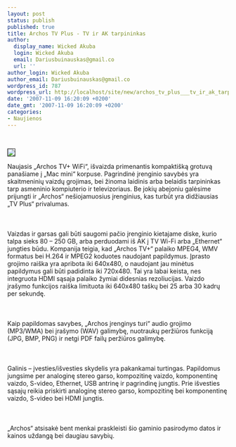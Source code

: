 ```yaml
---
layout: post
status: publish
published: true
title: Archos TV Plus - TV ir AK tarpininkas
author:
  display_name: Wicked Akuba
  login: Wicked Akuba
  email: Dariusbuinauskas@gmail.co
  url: ''
author_login: Wicked Akuba
author_email: Dariusbuinauskas@gmail.co
wordpress_id: 787
wordpress_url: http://localhost/site/new/archos_tv_plus___tv_ir_ak_tarpininkas/
date: '2007-11-09 16:20:09 +0200'
date_gmt: '2007-11-09 16:20:09 +0200'
categories:
- Naujienos
---
```

<p> 
<div class="imgright"><img src="http://www.ipix.lt/out.php/i284399_archostv.jpg" border="1"></div>
<p>Naujasis „Archos TV+ WiFi“, išvaizda primenantis kompaktišką grotuvą panašiame į „Mac mini“ korpuse. Pagrindinė įrenginio savybės yra skaitmeninių vaizdų grojimas, bei žinoma laidinis arba belaidis tarpininkas tarp asmeninio kompiuterio ir televizoriaus. Be jokių abejoniu galėsime prijungti ir „Archos“ nešiojamuosius įrenginius, kas turbūt yra didžiausias „TV Plus“ privalumas.<br />
<br><br />
<br>Vaizdas ir garsas gali būti saugomi pačio įrenginio kietajame diske, kurio talpa sieks 80 – 250 GB,  arba perduodami iš AK į TV Wi-Fi arba „Ethernet“ jungties būdu. Kompanija teigia, kad „Archos TV+“ palaiko MPEG4, WMV formatus bei H.264 ir MPEG2 koduotes naudojant papildymus. Įprasto grojimo raiška yra apribota iki 640x480, o naudojant jau minėtus papildymus gali būti padidinta iki 720x480. Tai yra labai keista, nes integruota  HDMI sąsaja palaiko žymiai didesnias rezoliucijas. Vaizdo įrašymo funkcijos raiška limituota iki 640x480 taškų bei 25 arba 30 kadrų per sekundę.<br />
<br><br />
<br>Kaip papildomas savybes, „Archos įrenginys turi“ audio grojimo (MP3/WMA) bei įrašymo (WAV) galimybę, nuotraukų peržiūros funkciją (JPG, BMP, PNG) ir netgi PDF failų peržiūros galimybę.<br />
<br><br />
<br>Galinis – įvesties/išvesties skydelis yra pakankamai turtingas. Papildomus jungsime per analoginę stereo garso, kompozitinę vaizdo, komponentinę vaizdo, S-video, Ethernet, USB antrinę ir pagrindinę jungtis. Prie išvesties sąsajų reikia priskirti analoginę stereo garso, kompozitinę bei komponentinę vaizdo, S-video bei HDMI jungtis.<br />
<br><br />
<br>„Archos“ atsisakė bent menkai praskleisti šio gaminio pasirodymo datos ir kainos uždangą bei daugiau savybių.</p>
